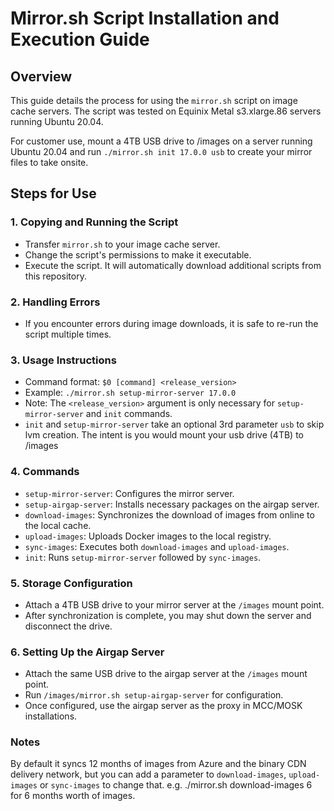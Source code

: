 # Mirror.sh Script Installation and Execution Guide

## Overview
This guide details the process for using the `mirror.sh` script on image cache servers. The script was tested on Equinix Metal s3.xlarge.86 servers running Ubuntu 20.04. 

For customer use, mount a 4TB USB drive to /images on a server running Ubuntu 20.04 and run `./mirror.sh init 17.0.0 usb` to create your mirror files to take onsite.

## Steps for Use

### 1. Copying and Running the Script
- Transfer `mirror.sh` to your image cache server.
- Change the script's permissions to make it executable.
- Execute the script. It will automatically download additional scripts from this repository.

### 2. Handling Errors
- If you encounter errors during image downloads, it is safe to re-run the script multiple times.

### 3. Usage Instructions
- Command format: `$0 [command] <release_version>`
- Example: `./mirror.sh setup-mirror-server 17.0.0`
- Note: The `<release_version>` argument is only necessary for `setup-mirror-server` and `init` commands.
- `init` and `setup-mirror-server` take an optional 3rd parameter `usb` to skip lvm creation. The intent is you would mount your usb drive (4TB) to /images

### 4. Commands
- `setup-mirror-server`: Configures the mirror server.
- `setup-airgap-server`: Installs necessary packages on the airgap server.
- `download-images`: Synchronizes the download of images from online to the local cache.
- `upload-images`: Uploads Docker images to the local registry.
- `sync-images`: Executes both `download-images` and `upload-images`.
- `init`: Runs `setup-mirror-server` followed by `sync-images`.

### 5. Storage Configuration
- Attach a 4TB USB drive to your mirror server at the `/images` mount point.
- After synchronization is complete, you may shut down the server and disconnect the drive.

### 6. Setting Up the Airgap Server
- Attach the same USB drive to the airgap server at the `/images` mount point.
- Run `/images/mirror.sh setup-airgap-server` for configuration.
- Once configured, use the airgap server as the proxy in MCC/MOSK installations.

### Notes
By default it syncs 12 months of images from Azure and the binary CDN delivery network, but you can add a <month> parameter to `download-images`, `upload-images` or `sync-images`  to change that.
e.g. ./mirror.sh download-images 6
for 6 months worth of images.

